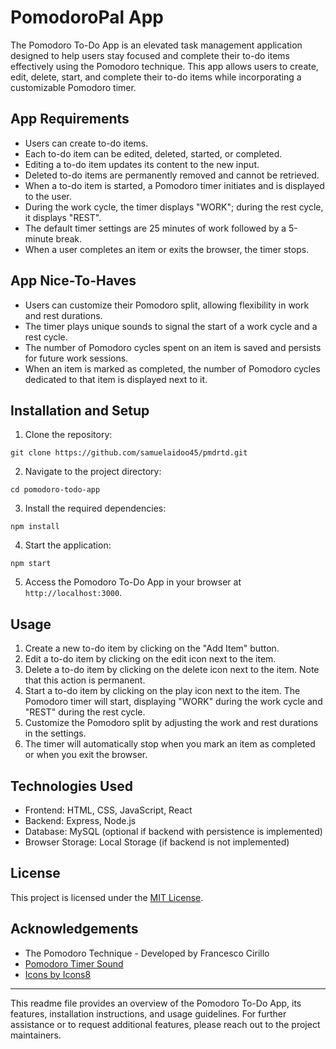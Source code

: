 # PomodoroPal App

The Pomodoro To-Do App is an elevated task management application designed to help users stay focused and complete their to-do items effectively using the Pomodoro technique. This app allows users to create, edit, delete, start, and complete their to-do items while incorporating a customizable Pomodoro timer.

## App Requirements

- Users can create to-do items.
- Each to-do item can be edited, deleted, started, or completed.
- Editing a to-do item updates its content to the new input.
- Deleted to-do items are permanently removed and cannot be retrieved.
- When a to-do item is started, a Pomodoro timer initiates and is displayed to the user.
- During the work cycle, the timer displays "WORK"; during the rest cycle, it displays "REST".
- The default timer settings are 25 minutes of work followed by a 5-minute break.
- When a user completes an item or exits the browser, the timer stops.

## App Nice-To-Haves

- Users can customize their Pomodoro split, allowing flexibility in work and rest durations.
- The timer plays unique sounds to signal the start of a work cycle and a rest cycle.
- The number of Pomodoro cycles spent on an item is saved and persists for future work sessions.
- When an item is marked as completed, the number of Pomodoro cycles dedicated to that item is displayed next to it.

## Installation and Setup

1. Clone the repository:

```shell
git clone https://github.com/samuelaidoo45/pmdrtd.git
```

2. Navigate to the project directory:

```shell
cd pomodoro-todo-app
```

3. Install the required dependencies:

```shell
npm install
```

4. Start the application:

```shell
npm start
```

5. Access the Pomodoro To-Do App in your browser at `http://localhost:3000`.

## Usage

1. Create a new to-do item by clicking on the "Add Item" button.
2. Edit a to-do item by clicking on the edit icon next to the item.
3. Delete a to-do item by clicking on the delete icon next to the item. Note that this action is permanent.
4. Start a to-do item by clicking on the play icon next to the item. The Pomodoro timer will start, displaying "WORK" during the work cycle and "REST" during the rest cycle.
5. Customize the Pomodoro split by adjusting the work and rest durations in the settings.
6. The timer will automatically stop when you mark an item as completed or when you exit the browser.

## Technologies Used

- Frontend: HTML, CSS, JavaScript, React
- Backend: Express, Node.js
- Database: MySQL (optional if backend with persistence is implemented)
- Browser Storage: Local Storage (if backend is not implemented)

## License

This project is licensed under the [MIT License](LICENSE).

## Acknowledgements

- The Pomodoro Technique - Developed by Francesco Cirillo
- [Pomodoro Timer Sound](https://www.zapsplat.com/sound-effect-category/pomodoro-timer/)
- [Icons by Icons8](https://icons8.com/)

---

This readme file provides an overview of the Pomodoro To-Do App, its features, installation instructions, and usage guidelines. For further assistance or to request additional features, please reach out to the project maintainers.